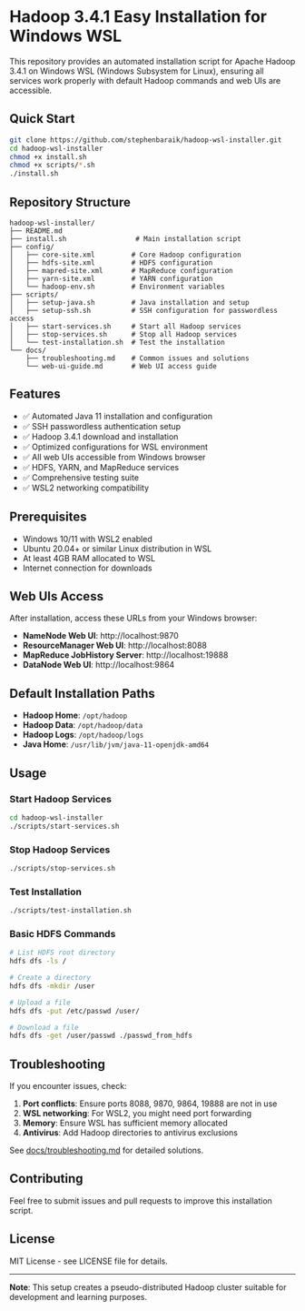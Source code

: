 # Hadoop 3.4.1 Easy Installation for Windows WSL

This repository provides an automated installation script for Apache Hadoop 3.4.1 on Windows WSL (Windows Subsystem for Linux), ensuring all services work properly with default Hadoop commands and web UIs are accessible.

## Quick Start

```bash
git clone https://github.com/stephenbaraik/hadoop-wsl-installer.git
cd hadoop-wsl-installer
chmod +x install.sh
chmod +x scripts/*.sh
./install.sh
```

## Repository Structure

```
hadoop-wsl-installer/
├── README.md
├── install.sh                 # Main installation script
├── config/
│   ├── core-site.xml         # Core Hadoop configuration
│   ├── hdfs-site.xml         # HDFS configuration
│   ├── mapred-site.xml       # MapReduce configuration
│   ├── yarn-site.xml         # YARN configuration
│   └── hadoop-env.sh         # Environment variables
├── scripts/
│   ├── setup-java.sh         # Java installation and setup
│   ├── setup-ssh.sh          # SSH configuration for passwordless access
│   ├── start-services.sh     # Start all Hadoop services
│   ├── stop-services.sh      # Stop all Hadoop services
│   └── test-installation.sh  # Test the installation
└── docs/
    ├── troubleshooting.md    # Common issues and solutions
    └── web-ui-guide.md       # Web UI access guide
```

## Features

- ✅ Automated Java 11 installation and configuration
- ✅ SSH passwordless authentication setup
- ✅ Hadoop 3.4.1 download and installation
- ✅ Optimized configurations for WSL environment
- ✅ All web UIs accessible from Windows browser
- ✅ HDFS, YARN, and MapReduce services
- ✅ Comprehensive testing suite
- ✅ WSL2 networking compatibility

## Prerequisites

- Windows 10/11 with WSL2 enabled
- Ubuntu 20.04+ or similar Linux distribution in WSL
- At least 4GB RAM allocated to WSL
- Internet connection for downloads

## Web UIs Access

After installation, access these URLs from your Windows browser:

- **NameNode Web UI**: http://localhost:9870
- **ResourceManager Web UI**: http://localhost:8088
- **MapReduce JobHistory Server**: http://localhost:19888
- **DataNode Web UI**: http://localhost:9864

## Default Installation Paths

- **Hadoop Home**: `/opt/hadoop`
- **Hadoop Data**: `/opt/hadoop/data`
- **Hadoop Logs**: `/opt/hadoop/logs`
- **Java Home**: `/usr/lib/jvm/java-11-openjdk-amd64`

## Usage

### Start Hadoop Services
```bash
cd hadoop-wsl-installer
./scripts/start-services.sh
```

### Stop Hadoop Services
```bash
./scripts/stop-services.sh
```

### Test Installation
```bash
./scripts/test-installation.sh
```

### Basic HDFS Commands
```bash
# List HDFS root directory
hdfs dfs -ls /

# Create a directory
hdfs dfs -mkdir /user

# Upload a file
hdfs dfs -put /etc/passwd /user/

# Download a file
hdfs dfs -get /user/passwd ./passwd_from_hdfs
```

## Troubleshooting

If you encounter issues, check:

1. **Port conflicts**: Ensure ports 8088, 9870, 9864, 19888 are not in use
2. **WSL networking**: For WSL2, you might need port forwarding
3. **Memory**: Ensure WSL has sufficient memory allocated
4. **Antivirus**: Add Hadoop directories to antivirus exclusions

See [docs/troubleshooting.md](docs/troubleshooting.md) for detailed solutions.

## Contributing

Feel free to submit issues and pull requests to improve this installation script.

## License

MIT License - see LICENSE file for details.

---

**Note**: This setup creates a pseudo-distributed Hadoop cluster suitable for development and learning purposes.